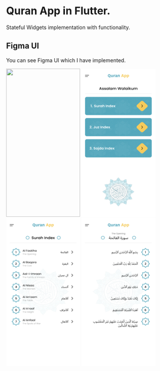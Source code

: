 # Quran App in Flutter.
Stateful Widgets implementation with functionality.

## Figma UI
You can see Figma UI which I have implemented.

<div>
<img src="https://github.com/MuhammadJamalAshrafi/quran_app/blob/main/images/Splash.png" width="200" height="400">
<img src="https://github.com/MuhammadJamalAshrafi/quran_app/blob/main/images/Home.png" width="200" height="400">
<img src="https://github.com/MuhammadJamalAshrafi/quran_app/blob/main/images/SurahIndex.png" width="200" height="400">
<img src="https://github.com/MuhammadJamalAshrafi/quran_app/blob/main/images/SurahDetail.png" width="200" height="400">
</div>
